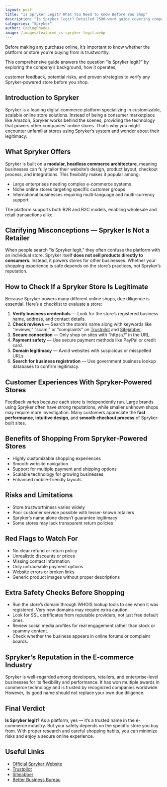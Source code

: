 ```yaml
---
layout: post
title: "Is Spryker Legit? What You Need to Know Before You Shop"
description: "Is Spryker legit? Detailed 2500-word guide covering company background, safety tips, customer experiences, and shopping advice."
categories: "Spryker"
author: CodingRhodes
image: /images/featured_is-spryker-legit.webp
---
```


Before making any purchase online, it’s important to know whether the platform or store you’re buying from is trustworthy. 

This comprehensive guide answers the question “is Spryker legit?” by exploring the company’s background, how it operates, 

<ins class="adsbygoogle"
     style="display:block"
     data-ad-client="ca-pub-2784742237479601"
     data-ad-slot="3760872290"
     data-ad-format="auto"
     data-full-width-responsive="true"></ins>
<script>
     (adsbygoogle = window.adsbygoogle || []).push({});
</script>

customer feedback, potential risks, and proven strategies to verify any Spryker-powered store before you shop.

## Introduction to Spryker

Spryker is a leading digital commerce platform specializing in customizable, scalable online store solutions. Instead of being a consumer marketplace like Amazon, Spryker works behind the scenes, providing the technology that powers other companies’ online stores. That’s why you might encounter unfamiliar stores using Spryker’s system and wonder about their legitimacy.

## What Spryker Offers

Spryker is built on a **modular, headless commerce architecture**, meaning businesses can fully tailor their website’s design, product layout, checkout process, and integrations. This flexibility makes it popular among:

* Large enterprises needing complex e-commerce systems
* Niche online stores targeting specific customer groups
* International businesses requiring multi-language and multi-currency support

The platform supports both B2B and B2C models, enabling wholesale and retail transactions alike.

## Clarifying Misconceptions — Spryker Is Not a Retailer

When people search “is Spryker legit,” they often confuse the platform with an individual store. Spryker itself **does not sell products directly to consumers**. Instead, it powers stores for other businesses. Whether your shopping experience is safe depends on the store’s practices, not Spryker’s reputation.

## How to Check If a Spryker Store Is Legitimate

Because Spryker powers many different online shops, due diligence is essential. Here’s a checklist to evaluate a store:

1. **Verify business credentials** — Look for the store’s registered business name, address, and contact details.
2. **Check reviews** — Search the store’s name along with keywords like “reviews,” “scam,” or “complaints” on [Trustpilot](https://www.trustpilot.com) and [Sitejabber](https://www.sitejabber.com).
3. **Secure connection** — Only shop on sites with “https\://” in the URL.
4. **Payment safety** — Use secure payment methods like PayPal or credit card.
5. **Domain legitimacy** — Avoid websites with suspicious or misspelled URLs.
6. **Search for business registration** — Use government business lookup databases to confirm legitimacy.

## Customer Experiences With Spryker-Powered Stores

<ins class="adsbygoogle"
     style="display:block"
     data-ad-client="ca-pub-2784742237479601"
     data-ad-slot="3760872290"
     data-ad-format="auto"
     data-full-width-responsive="true"></ins>
<script>
     (adsbygoogle = window.adsbygoogle || []).push({});
</script>

Feedback varies because each store is independently run. Large brands using Spryker often have strong reputations, while smaller unknown shops may require more investigation. Many customers appreciate the **fast performance**, **intuitive design**, and **smooth checkout process** of Spryker-built sites.

## Benefits of Shopping From Spryker-Powered Stores

* Highly customizable shopping experiences
* Smooth website navigation
* Support for multiple payment and shipping options
* Scalable technology for growing businesses
* Enhanced mobile-friendly layouts

## Risks and Limitations

* Store trustworthiness varies widely
* Poor customer service possible with lesser-known retailers
* Spryker’s name alone doesn’t guarantee legitimacy
* Some stores may lack transparent return policies

## Red Flags to Watch For

* No clear refund or return policy
* Unrealistic discounts or prices
* Missing contact information
* Only untraceable payment options
* Website errors or broken links
* Generic product images without proper descriptions

## Extra Safety Checks Before Shopping

* Run the store’s domain through WHOIS lookup tools to see when it was registered. Very new domains may require extra caution.
* Look for SSL certificates from reputable providers, not just free default ones.
* Review social media profiles for real engagement rather than stock or spammy content.
* Check whether the business appears in online forums or complaint boards.

## Spryker’s Reputation in the E-commerce Industry

Spryker is well-regarded among developers, retailers, and enterprise-level businesses for its flexibility and performance. It has won multiple awards in commerce technology and is trusted by recognized companies worldwide. However, its good name should not replace your own due diligence.

## Final Verdict

<ins class="adsbygoogle"
     style="display:block"
     data-ad-client="ca-pub-2784742237479601"
     data-ad-slot="3760872290"
     data-ad-format="auto"
     data-full-width-responsive="true"></ins>
<script>
     (adsbygoogle = window.adsbygoogle || []).push({});
</script>

**Is Spryker legit?** As a platform, yes — it’s a trusted name in the e-commerce industry. But your safety depends on the specific store you buy from. With proper research and careful shopping habits, you can minimize risks and enjoy a secure online experience.

## Useful Links

* [Official Spryker Website](https://spryker.com)
* [Trustpilot](https://www.trustpilot.com)
* [Sitejabber](https://www.sitejabber.com)
* [Better Business Bureau](https://www.bbb.org)
